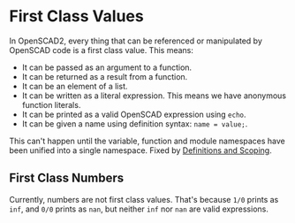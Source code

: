 # First Class Values

In OpenSCAD2, every thing that can be referenced or manipulated by OpenSCAD code is a first class value.
This means:
* It can be passed as an argument to a function.
* It can be returned as a result from a function.
* It can be an element of a list.
* It can be written as a literal expression.
  This means we have anonymous function literals.
* It can be printed as a valid OpenSCAD expression using `echo`.
* It can be given a name using definition syntax: `name = value;`.

This can't happen until the variable, function and module namespaces
have been unified into a single namespace.
Fixed by [Definitions and Scoping](Definitions_And_Scoping.md).

## First Class Numbers
Currently, numbers are not first class values.
That's because `1/0` prints as `inf`,
and `0/0` prints as `nan`,
but neither `inf` nor `nan` are valid expressions.
